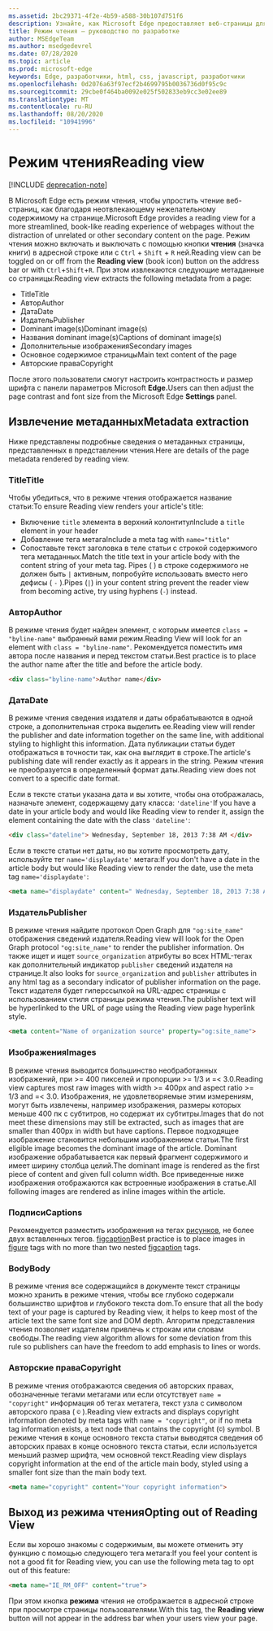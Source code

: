```yaml
---
ms.assetid: 2bc29371-4f2e-4b59-a588-30b107d751f6
description: Узнайте, как Microsoft Edge предоставляет веб-страницы для чтения веб-страниц, чтобы разрешить чтение веб-страниц.
title: Режим чтения — руководство по разработке
author: MSEdgeTeam
ms.author: msedgedevrel
ms.date: 07/28/2020
ms.topic: article
ms.prod: microsoft-edge
keywords: Edge, разработчики, html, css, javascript, разработчики
ms.openlocfilehash: 0d2076a63f97ecf2b4699795b0036736d0f95c9c
ms.sourcegitcommit: 29cbe0f464ba0092e025f502833eb9cc3e02ee89
ms.translationtype: MT
ms.contentlocale: ru-RU
ms.lasthandoff: 08/20/2020
ms.locfileid: "10941996"
---
```

# <span data-ttu-id="d3fed-104">Режим чтения</span><span class="sxs-lookup"><span data-stu-id="d3fed-104">Reading view</span></span>  

[!INCLUDE [deprecation-note](../../includes/legacy-edge-note.md)]  

<span data-ttu-id="d3fed-105">В Microsoft Edge есть режим чтения, чтобы упростить чтение веб-страниц, как благодаря неотвлекающему нежелательному содержимому на странице.</span><span class="sxs-lookup"><span data-stu-id="d3fed-105">Microsoft Edge provides a reading view for a more streamlined, book-like reading experience of webpages without the distraction of unrelated or other secondary content on the page.</span></span>  <span data-ttu-id="d3fed-106">Режим чтения можно включать и выключать с помощью кнопки **чтения** \(значка книги\) в адресной строке или с `Ctrl` + `Shift` + `R` ней.</span><span class="sxs-lookup"><span data-stu-id="d3fed-106">Reading view can be toggled on or off from the **Reading view** \(book icon\) button on the address bar or with `Ctrl`+`Shift`+`R`.</span></span>  <span data-ttu-id="d3fed-107">При этом извлекаются следующие метаданные со страницы:</span><span class="sxs-lookup"><span data-stu-id="d3fed-107">Reading view extracts the following metadata from a page:</span></span>  

*   <span data-ttu-id="d3fed-108">Title</span><span class="sxs-lookup"><span data-stu-id="d3fed-108">Title</span></span>
*   <span data-ttu-id="d3fed-109">Автор</span><span class="sxs-lookup"><span data-stu-id="d3fed-109">Author</span></span>
*   <span data-ttu-id="d3fed-110">Дата</span><span class="sxs-lookup"><span data-stu-id="d3fed-110">Date</span></span>
*   <span data-ttu-id="d3fed-111">Издатель</span><span class="sxs-lookup"><span data-stu-id="d3fed-111">Publisher</span></span>
*   <span data-ttu-id="d3fed-112">Dominant image\(s\)</span><span class="sxs-lookup"><span data-stu-id="d3fed-112">Dominant image\(s\)</span></span>
*   <span data-ttu-id="d3fed-113">Названия dominant image\(s\)</span><span class="sxs-lookup"><span data-stu-id="d3fed-113">Captions of dominant image\(s\)</span></span>
*   <span data-ttu-id="d3fed-114">Дополнительные изображения</span><span class="sxs-lookup"><span data-stu-id="d3fed-114">Secondary images</span></span>
*   <span data-ttu-id="d3fed-115">Основное содержимое страницы</span><span class="sxs-lookup"><span data-stu-id="d3fed-115">Main text content of the page</span></span>
*   <span data-ttu-id="d3fed-116">Авторские права</span><span class="sxs-lookup"><span data-stu-id="d3fed-116">Copyright</span></span>

<span data-ttu-id="d3fed-117">После этого пользователи смогут настроить контрастность и размер шрифта с панели параметров Microsoft **Edge.**</span><span class="sxs-lookup"><span data-stu-id="d3fed-117">Users can then adjust the page contrast and font size from the Microsoft Edge **Settings** panel.</span></span>  

## <span data-ttu-id="d3fed-118">Извлечение метаданных</span><span class="sxs-lookup"><span data-stu-id="d3fed-118">Metadata extraction</span></span>  

<span data-ttu-id="d3fed-119">Ниже представлены подробные сведения о метаданных страницы, представленных в представлении чтения.</span><span class="sxs-lookup"><span data-stu-id="d3fed-119">Here are details of the page metadata rendered by reading view.</span></span>  

### <span data-ttu-id="d3fed-120">Title</span><span class="sxs-lookup"><span data-stu-id="d3fed-120">Title</span></span>  

<span data-ttu-id="d3fed-121">Чтобы убедиться, что в режиме чтения отображается название статьи:</span><span class="sxs-lookup"><span data-stu-id="d3fed-121">To ensure Reading view renders your article's title:</span></span>  

*   <span data-ttu-id="d3fed-122">Включение `title` элемента в верхний колонтитул</span><span class="sxs-lookup"><span data-stu-id="d3fed-122">Include a `title` element in your header</span></span>  
*   <span data-ttu-id="d3fed-123">Добавление тега метага</span><span class="sxs-lookup"><span data-stu-id="d3fed-123">Include a meta tag with</span></span> `name="title"`  
*   <span data-ttu-id="d3fed-124">Сопоставьте текст заголовка в теле статьи с строкой содержимого тега метаданных.</span><span class="sxs-lookup"><span data-stu-id="d3fed-124">Match the title text in your article body with the content string of your meta tag.</span></span>  <span data-ttu-id="d3fed-125">Pipes \( \) в строке содержимого не должен быть `|` активным, попробуйте использовать вместо него дефисы \( `-` \).</span><span class="sxs-lookup"><span data-stu-id="d3fed-125">Pipes \(`|`\) in your content string prevent the reader view from becoming active, try using hyphens \(`-`\) instead.</span></span>  

### <span data-ttu-id="d3fed-126">Автор</span><span class="sxs-lookup"><span data-stu-id="d3fed-126">Author</span></span>  

<span data-ttu-id="d3fed-127">В режиме чтения будет найден элемент, с которым имеется `class = "byline-name"` выбранный вами режим.</span><span class="sxs-lookup"><span data-stu-id="d3fed-127">Reading View will look for an element with `class = "byline-name"`.</span></span>  <span data-ttu-id="d3fed-128">Рекомендуется поместить имя автора после названия и перед текстом статьи.</span><span class="sxs-lookup"><span data-stu-id="d3fed-128">Best practice is to place the author name after the title and before the article body.</span></span>  

```html
<div class="byline-name">Author name</div>
```  

### <span data-ttu-id="d3fed-129">Дата</span><span class="sxs-lookup"><span data-stu-id="d3fed-129">Date</span></span>  

<span data-ttu-id="d3fed-130">В режиме чтения сведения издателя и даты обрабатываются в одной строке, а дополнительная строка выделить ее.</span><span class="sxs-lookup"><span data-stu-id="d3fed-130">Reading view will render the publisher and date information together on the same line, with additional styling to highlight this information.</span></span>  <span data-ttu-id="d3fed-131">Дата публикации статьи будет отображаться в точности так, как она выглядит в строке.</span><span class="sxs-lookup"><span data-stu-id="d3fed-131">The article's publishing date will render exactly as it appears in the string.</span></span>  <span data-ttu-id="d3fed-132">Режим чтения не преобразуется в определенный формат даты.</span><span class="sxs-lookup"><span data-stu-id="d3fed-132">Reading view does not convert to a specific date format.</span></span>  

<span data-ttu-id="d3fed-133">Если в тексте статьи указана дата и вы хотите, чтобы она отображалась, назначьте элемент, содержащему дату класса: `'dateline'`</span><span class="sxs-lookup"><span data-stu-id="d3fed-133">If you have a date in your article body and would like Reading view to render it, assign the element containing the date with the class `'dateline'`:</span></span>  

```html
<div class="dateline"> Wednesday, September 18, 2013 7:38 AM </div>
```  

<span data-ttu-id="d3fed-134">Если в тексте статьи нет даты, но вы хотите просмотреть дату, используйте тег `name='displaydate'` метага:</span><span class="sxs-lookup"><span data-stu-id="d3fed-134">If you don't have a date in the article body but would like Reading view to render the date, use the meta tag `name='displaydate'`:</span></span>  

```html
<meta name="displaydate" content=" Wednesday, September 18, 2013 7:38 AM ">
```  

### <span data-ttu-id="d3fed-135">Издатель</span><span class="sxs-lookup"><span data-stu-id="d3fed-135">Publisher</span></span>  

<span data-ttu-id="d3fed-136">В режиме чтения найдите протокол Open Graph для `"og:site_name"` отображения сведений издателя.</span><span class="sxs-lookup"><span data-stu-id="d3fed-136">Reading view will look for the Open Graph protocol `"og:site_name"` to render the publisher information.</span></span>  <span data-ttu-id="d3fed-137">Он также ищет и ищет `source_organization` атрибуты во всех HTML-тегах как дополнительный индикатор `publisher` сведений издателя на странице.</span><span class="sxs-lookup"><span data-stu-id="d3fed-137">It also looks for `source_organization` and `publisher` attributes in any html tag as a secondary indicator of publisher information on the page.</span></span>  <span data-ttu-id="d3fed-138">Текст издателя будет гиперссылкой на URL-адрес страницы с использованием стиля страницы режима чтения.</span><span class="sxs-lookup"><span data-stu-id="d3fed-138">The publisher text will be hyperlinked to the URL of page using the Reading view page hyperlink style.</span></span>  

```html
<meta content="Name of organization source" property="og:site_name">
```  

### <span data-ttu-id="d3fed-139">Изображения</span><span class="sxs-lookup"><span data-stu-id="d3fed-139">Images</span></span>  

<span data-ttu-id="d3fed-140">В режиме чтения выводится большинство необработанных изображений, при >= 400 пикселей и пропорции >= 1/3 и =< 3.0.</span><span class="sxs-lookup"><span data-stu-id="d3fed-140">Reading view captures most raw images with width >= 400px and aspect ratio >= 1/3 and =< 3.0.</span></span>  <span data-ttu-id="d3fed-141">Изображения, не удовлетворяемые этим измерениям, могут быть извлечены, например изображения, размеры которых меньше 400 пк с субтитров, но содержат их субтитры.</span><span class="sxs-lookup"><span data-stu-id="d3fed-141">Images that do not meet these dimensions may still be extracted, such as images that are smaller than 400px in width but have captions.</span></span>  <span data-ttu-id="d3fed-142">Первое подходящее изображение становится небольшим изображением статьи.</span><span class="sxs-lookup"><span data-stu-id="d3fed-142">The first eligible image becomes the dominant image of the article.</span></span>  <span data-ttu-id="d3fed-143">Dominant изображение обрабатывается как первый фрагмент содержимого и имеет ширину столбца целий.</span><span class="sxs-lookup"><span data-stu-id="d3fed-143">The dominant image is rendered as the first piece of content and given full column width.</span></span>  <span data-ttu-id="d3fed-144">Все приведенные ниже изображения отображаются как встроенные изображения в статье.</span><span class="sxs-lookup"><span data-stu-id="d3fed-144">All following images are rendered as inline images within the article.</span></span>  

### <span data-ttu-id="d3fed-145">Подписи</span><span class="sxs-lookup"><span data-stu-id="d3fed-145">Captions</span></span>  

<span data-ttu-id="d3fed-146">Рекомендуется разместить изображения на тегах [рисунков,](https://developer.mozilla.org/docs/Web/HTML/Element/figure) не более двух вставленных тегов. [figcaption](https://developer.mozilla.org/docs/Web/HTML/Element/figcaption)</span><span class="sxs-lookup"><span data-stu-id="d3fed-146">Best practice is to place images in [figure](https://developer.mozilla.org/docs/Web/HTML/Element/figure) tags with no more than two nested [figcaption](https://developer.mozilla.org/docs/Web/HTML/Element/figcaption) tags.</span></span>  

### <span data-ttu-id="d3fed-147">Body</span><span class="sxs-lookup"><span data-stu-id="d3fed-147">Body</span></span>  

<span data-ttu-id="d3fed-148">В режиме чтения все содержащийся в документе текст страницы можно хранить в режиме чтения, чтобы все глубоко содержали большинство шрифтов и глубокого текста dom.</span><span class="sxs-lookup"><span data-stu-id="d3fed-148">To ensure that all the body text of your page is captured by Reading view, it helps to keep most of the article text the same font size and DOM depth.</span></span>  <span data-ttu-id="d3fed-149">Алгоритм представления чтения позволяет издателям привлечь к строкам или словам свободы.</span><span class="sxs-lookup"><span data-stu-id="d3fed-149">The reading view algorithm allows for some deviation from this rule so publishers can have the freedom to add emphasis to lines or words.</span></span>  

### <span data-ttu-id="d3fed-150">Авторские права</span><span class="sxs-lookup"><span data-stu-id="d3fed-150">Copyright</span></span>  

<span data-ttu-id="d3fed-151">В режиме чтения отображаются сведения об авторских правах, обозначенные тегами метагами или если отсутствует `name = "copyright"` информация об тегах метатега, текст узла с символом авторского права \( `©` \).</span><span class="sxs-lookup"><span data-stu-id="d3fed-151">Reading view extracts and displays copyright information denoted by meta tags with `name = "copyright"`, or if no meta tag information exists, a text node that contains the copyright \(`©`\) symbol.</span></span>  <span data-ttu-id="d3fed-152">В режиме чтения в конце основного текста статьи выводятся сведения об авторских правах в конце основного текста статьи, если используется меньший размер шрифта, чем основной текст.</span><span class="sxs-lookup"><span data-stu-id="d3fed-152">Reading view displays copyright information at the end of the article main body, styled using a smaller font size than the main body text.</span></span>  

```html
<meta name="copyright" content="Your copyright information">
```  

## <span data-ttu-id="d3fed-153">Выход из режима чтения</span><span class="sxs-lookup"><span data-stu-id="d3fed-153">Opting out of Reading View</span></span>  

<span data-ttu-id="d3fed-154">Если вы хорошо знакомы с содержимым, вы можете отменить эту функцию с помощью следующего тега метага:</span><span class="sxs-lookup"><span data-stu-id="d3fed-154">If you feel your content is not a good fit for Reading view, you can use the following meta tag to opt out of this feature:</span></span>  

```html
<meta name="IE_RM_OFF" content="true">
```  

<span data-ttu-id="d3fed-155">При этом кнопка **режима** чтения не отображается в адресной строке при просмотре страницы пользователями.</span><span class="sxs-lookup"><span data-stu-id="d3fed-155">With this tag, the **Reading view** button will not appear in the address bar when your users view your page.</span></span>  
